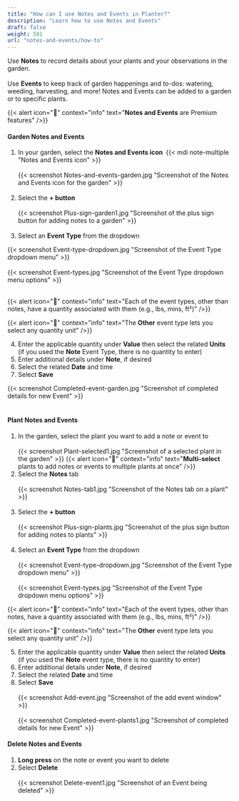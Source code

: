 ```yaml
---
title: "How can I use Notes and Events in Planter?"
description: "Learn how to use Notes and Events"
draft: false
weight: 501
url: "notes-and-events/how-to"
---
```


Use **Notes** to record details about your plants and your observations in the garden.<br /><br />
Use **Events** to keep track of garden happenings and to-dos: watering, weeding, harvesting, and more!
Notes and Events can be added to a garden or to specific plants.

{{< alert icon="💸" context="info" text="**Notes and Events** are Premium features" />}}

#### Garden Notes and Events
1. In your garden, select the **Notes and Events icon** {{< mdi note-multiple "Notes and Events icon" >}}<br /><br />
{{< screenshot Notes-and-events-garden.jpg "Screenshot of the Notes and Events icon for the garden" >}}<br /><br />
2. Select the **+ button**<br /><br />
{{< screenshot Plus-sign-garden1.jpg "Screenshot of the plus sign button for adding notes to a garden" >}}<br /><br />
3. Select an **Event Type** from the dropdown

{{< screenshot Event-type-dropdown.jpg "Screenshot of the Event Type dropdown menu" >}}<br /><br />
{{< screenshot Event-types.jpg "Screenshot of the Event Type dropdown menu options" >}}<br /><br />

{{< alert icon="🌱" context="info" text="Each of the event types, other than notes, have a quantity associated with them (e.g., lbs, mins, ft²)" />}}

{{< alert icon="🌿" context="info" text="The **Other** event type lets you select any quantity unit" />}}

4. Enter the applicable quantity under **Value** then select the related **Units** (if you used the **Note** Event Type, there is no quantity to enter)
5. Enter additional details under **Note**, if desired
6. Select the related **Date** and time
7. Select **Save**

{{< screenshot Completed-event-garden.jpg "Screenshot of completed details for new Event" >}}<br /><br />

#### Plant Notes and Events
1. In the garden, select the plant you want to add a note or event to<br /><br />
{{< screenshot Plant-selected1.jpg "Screenshot of a selected plant in the garden" >}}
{{< alert icon="🥬" context="info" text="**Multi-select** plants to add notes or events to multiple plants at once" />}}
2. Select the **Notes** tab <br /><br />
{{< screenshot Notes-tab1.jpg "Screenshot of the Notes tab on a plant" >}}<br /><br />
3. Select the **+ button**<br /><br />
{{< screenshot Plus-sign-plants.jpg "Screenshot of the plus sign button for adding notes to plants" >}}<br /><br />
4. Select an **Event Type** from the dropdown<br /><br />
{{< screenshot Event-type-dropdown.jpg "Screenshot of the Event Type dropdown menu" >}}<br /><br />
{{< screenshot Event-types.jpg "Screenshot of the Event Type dropdown menu options" >}}

{{< alert icon="🌱" context="info" text="Each of the event types, other than notes, have a quantity associated with them (e.g., lbs, mins, ft²)" />}}

{{< alert icon="🌿" context="info" text="The **Other** event type lets you select any quantity unit" />}}

5. Enter the applicable quantity under **Value** then select the related **Units** (if you used the **Note** event type, there is no quantity to enter)
6. Enter additional details under **Note**, if desired
7. Select the related **Date** and time
8. Select **Save**<br /><br />
{{< screenshot Add-event.jpg "Screenshot of the add event window" >}}<br /><br />
{{< screenshot Completed-event-plants1.jpg "Screenshot of completed details for new Event" >}}

#### Delete Notes and Events
1. **Long press** on the note or event you want to delete
2. Select **Delete**<br /><br />
{{< screenshot Delete-event1.jpg "Screenshot of an Event being deleted" >}}
